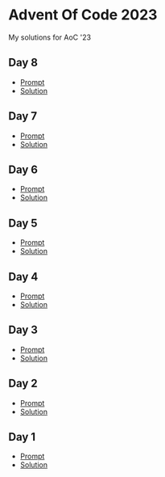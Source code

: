 # Advent Of Code 2023
My solutions for AoC '23

<h2>Day 8</h2>

- [Prompt](https://adventofcode.com/2023/day/8)
- [Solution](./8/solution.py)

<h2>Day 7</h2>

- [Prompt](https://adventofcode.com/2023/day/7)
- [Solution](./7/solution.py)

<h2>Day 6</h2>

- [Prompt](https://adventofcode.com/2023/day/6)
- [Solution](./6/solution.py)

<h2>Day 5</h2>

- [Prompt](https://adventofcode.com/2023/day/5)
- [Solution](./5/solution.py)

<h2>Day 4</h2>

- [Prompt](https://adventofcode.com/2023/day/4)
- [Solution](./4/solution.py)

<h2>Day 3</h2>

- [Prompt](https://adventofcode.com/2023/day/3)
- [Solution](./3/solution.py)

<h2>Day 2</h2>

- [Prompt](https://adventofcode.com/2023/day/2)
- [Solution](./2/solution.py)

<h2>Day 1</h2>

- [Prompt](https://adventofcode.com/2023/day/1)
- [Solution](./1/solution.py)
